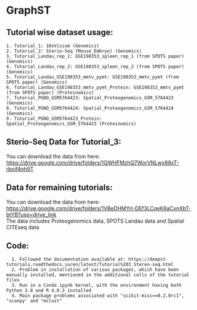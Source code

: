 # GraphST

## Tutorial wise dataset usage:<br>
    1. Tutorial_1: 10xVisium (Genomics)
    2. Tutorial_2: Sterio-Seq (Mouse_Embryo) (Genomics)
    3. Tutorial_Landau_rep_1: GSE198353_spleen_rep_1 (from SPOTS paper) (Genomics)
    4. Tutorial_Landau_rep_2: GSE198353_spleen_rep_2 (from SPOTS paper) (Genomics)
    5. Tutorial_Landau_GSE198353_mmtv_pymt: GSE198353_mmtv_pymt (from SPOTS paper) (Genomics)
    6. Tutorial_Landau_GSE198353_mmtv_pymt_Protein: GSE198353_mmtv_pymt (from SPOTS paper) (Proteinomics)
    7. Tutorial_PGNO_GSM5764423: Spatial_Proteogenomics_GSM_5764423 (Genomics)
    8. Tutorial_PGNO_GSM5764424: Spatial_Proteogenomics_GSM_5764424 (Genomics)
    9. Tutorial_PGNO_GSM5764423_Protein: Spatial_Proteogenomics_GSM_5764423 (Proteinomics)

## Sterio-Seq Data for Tutorial_3:<br>

You can download the data from here: https://drive.google.com/drive/folders/1QWHFMzhQ7WorVNLwx88xT-rbojf4nh9T <br>

## Data for remaining tutorials:<br>

You can download the data from here: https://drive.google.com/drive/folders/1VBeDHMYrI-DEf3LCqeK8aCxnXbT-btYB?usp=drive_link <br>
The data includes Proteogenomics data, SPOTS Landau data and Spatial CITEseq data

## Code:<br>
      1. Followed the documentation available at: https://deepst-tutorials.readthedocs.io/en/latest/Tutorial%203_Stereo-seq.html
      2. Problem in installation of various packages, which have been manually installed, mentioned in the additional cells of the tutorial files
      3. Run in a Conda ipynb kernel, with the environment having both Python 3.8 and R 4.0.3 installed
      4. Main package problems associated with "scikit-misc==0.2.0rc1", "scanpy' and "mclust"
